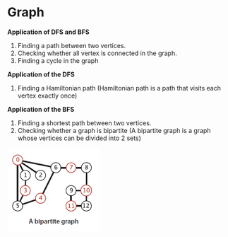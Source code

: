 # Graph

<strong>Application of DFS and BFS</strong><br>
<ol>
<li>Finding a path between two vertices.</li>
<li>Checking whether all vertex is connected in the graph.</li>
<li>Finding a cycle in the graph</li>
</ol>
<strong>Application of the DFS</strong><br>
<ol>
<li>Finding a Hamiltonian path (Hamiltonian path is a path that visits each vertex exactly once)</li>
</ol>
<strong>Application of the BFS</strong><br>
<ol>
<li>Finding a shortest path between two vertices.</li>
<li>Checking whether a graph is bipartite (A bipartite graph is a graph whose vertices can be divided into 2 sets)</li>
</ol>

<img src="/images/BipartiteGraph.png">
